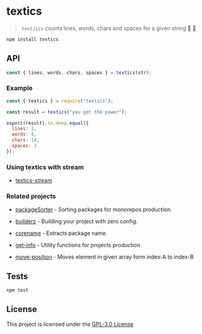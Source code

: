 # textics

> `text/ics` counts lines, words, chars and spaces for a given string :page_with_curl: :memo:

```bash
npm install textics
```

## API

```js
const { lines, words, chars, spaces } = textics(str);
```

### Example

```js
const { textics } = require("textics");

const result = textics("you got the power");

expect(result).to.deep.equal({
  lines: 1,
  words: 4,
  chars: 14,
  spaces: 3
});
```

### Using textics with stream

- [textics-stream](https://github.com/jalal246/textics-stream)

### Related projects

- [packageSorter](https://github.com/jalal246/packageSorter) - Sorting packages
  for monorepos production.

- [builderz](https://github.com/jalal246/builderz) - Building your project with zero config.

- [corename](https://github.com/jalal246/corename) - Extracts package name.

- [get-info](https://github.com/jalal246/get-info) - Utility functions for
  projects production.

- [move-position](https://github.com/jalal246/move-position) - Moves element in given array form index-A to index-B

## Tests

```sh
npm test
```

## License

This project is licensed under the [GPL-3.0 License](https://github.com/jalal246/textics/blob/master/LICENSE)
